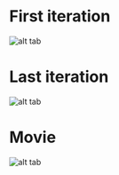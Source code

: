 # First iteration

![alt tab](https://user-images.githubusercontent.com/26437161/28160926-edaa8b24-67c1-11e7-8cbf-aaa4caca66cb.png)

# Last iteration

![alt tab](https://user-images.githubusercontent.com/26437161/28160930-f2274fa2-67c1-11e7-8414-478a3cf2208a.png)

# Movie

![alt tab](https://user-images.githubusercontent.com/26437161/28161067-64560fa0-67c2-11e7-89c2-94a9c6396764.gif)
